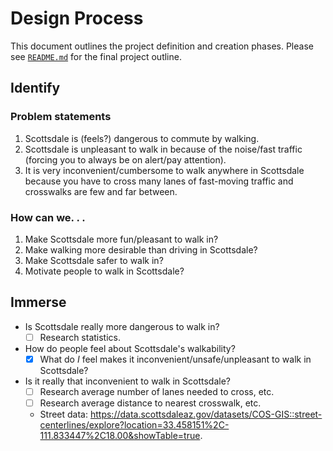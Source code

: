 # Design Process
This document outlines the project definition and creation phases. Please see [`README.md`](README.md) for the final project outline.

## Identify
### Problem statements
1. Scottsdale is (feels?) dangerous to commute by walking.
2. Scottsdale is unpleasant to walk in because of the noise/fast traffic (forcing you to always be on alert/pay attention).
3. It is very inconvenient/cumbersome to walk anywhere in Scottsdale because you have to cross many lanes of fast-moving traffic and crosswalks are few and far between.

### How can we. . . 
1. Make Scottsdale more fun/pleasant to walk in?
2. Make walking more desirable than driving in Scottsdale?
3. Make Scottsdale safer to walk in?
4. Motivate people to walk in Scottsdale?

## Immerse
<!-- ### Research questions -->
* Is Scottsdale really more dangerous to walk in?
  - [ ] Research statistics.
* How do people feel about Scottsdale's walkability? 
  - [x] What do *I* feel makes it inconvenient/unsafe/unpleasant to walk in Scottsdale?
* Is it really that inconvenient to walk in Scottsdale?
  - [ ] Research average number of lanes needed to cross, etc.
  - [ ] Research average distance to nearest crosswalk, etc.
  - Street data: https://data.scottsdaleaz.gov/datasets/COS-GIS::street-centerlines/explore?location=33.458151%2C-111.833447%2C18.00&showTable=true.
